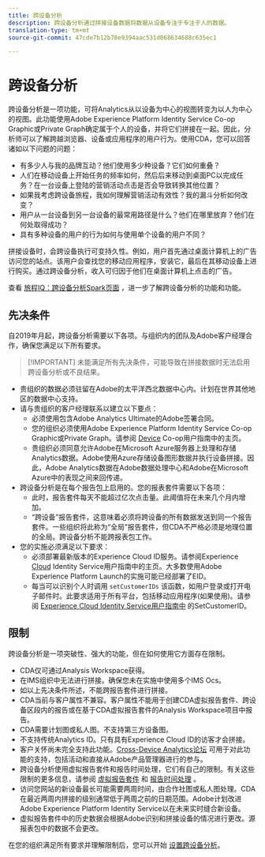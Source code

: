 ```yaml
---
title: 跨设备分析
description: 跨设备分析通过拼接设备数据将数据从设备专注于专注于人的数据。
translation-type: tm+mt
source-git-commit: 47cde7b12b78e9394aac531d068634688c635ec1

---
```



# 跨设备分析

跨设备分析是一项功能，可将Analytics从以设备为中心的视图转变为以人为中心的视图。此功能使用Adobe Experience Platform Identity Service Co-op Graphic或Private Graph确定属于个人的设备，并将它们拼接在一起。因此，分析师可以了解跨越浏览器、设备或应用程序的用户行为。使用CDA，您可以回答诸如以下问题的问题：

* 有多少人与我的品牌互动？他们使用多少种设备？它们如何重叠？
* 人们在移动设备上开始任务的频率如何，然后后来移动到桌面PC以完成任务？在一台设备上登陆的营销活动点击是否会导致转换其他位置？
* 如果我考虑跨设备旅程，我如何理解营销活动有效性？我的漏斗分析如何改变？
* 用户从一台设备到另一台设备的最常用路径是什么？他们在哪里放弃？他们在何处取得成功？
* 具有多种设备的用户的行为如何与使用单个设备的用户不同？

拼接设备时，会跨设备执行可变持久性。例如，用户首先通过桌面计算机上的广告访问您的站点。该用户会查找您的移动应用程序，安装它，最后在其移动设备上进行购买。通过跨设备分析，收入可归因于他们在桌面计算机上点击的广告。

查看 [旅程IQ：跨设备分析Spark页面](http://adobe.ly/aacda) ，进一步了解跨设备分析的功能和功能。

## 先决条件

自2019年月起，跨设备分析需要以下各项。与组织内的团队及Adobe客户经理合作，确保您满足以下所有要求。

> [!IMPORTANT] 未能满足所有先决条件，可能导致在拼接数据时无法启用跨设备分析或不良结果。

* 贵组织的数据必须驻留在Adobe的太平洋西北数据中心内。计划在世界其他地区的数据中心支持。
* 请与贵组织的客户经理联系以建立以下要点：
   * 必须使用包含Adobe Analytics Ultimate的Adobe签署合同。
   * 您的组织必须使用Adobe Experience Platform Identity Service Co-op Graphic或Private Graph。请参阅 [Device](https://docs.adobe.com/content/help/en/device-co-op/using/home.html) Co-op用户指南中的主页。
   * 贵组织必须同意允许Adobe在Microsoft Azure服务器上处理和存储Analytics数据。Adobe使用Azure存储设备图形数据并执行设备拼接。因此，Adobe Analytics数据在Adobe数据处理中心和Adobe在Microsoft Azure中的表现之间来回传递。
* 跨设备分析是在每个报告包上启用的。您的报表套件需要以下各项：
   * 此时，报告套件每天不能超过亿次点击量。此阈值将在未来几个月内增加。
   * “跨设备”报告套件，这意味着必须将跨设备的所有数据发送到同一个报告套件。一些组织将此称为“全局”报告套件，但CDA不严格必须是地理位置的全局。跨设备分析不能跨报表包工作。
* 您的实施必须满足以下要求：
   * 必须部署最新版本的Experience Cloud ID服务。请参阅Experience [Cloud](https://docs.adobe.com/content/help/en/id-service/using/home.html) Identity Service用户指南中的主页。大多数使用Adobe Experience Platform Launch的实施可能已经部署了EID。
   * 每当可以识别个人时调用 `setCustomerIDs` 该函数，如用户登录或打开电子邮件时。此要求适用于所有平台，包括移动应用程序(如果使用)。请参阅 [Experience Cloud Identity Service用户指南中](https://docs.adobe.com/content/help/en/id-service/using/id-service-api/methods/setcustomerids.html) 的SetCustomerID。

## 限制

跨设备分析是一项突破性、强大的功能，但在如何使用它方面存在限制。

* CDA仅可通过Analysis Workspace获得。
* 在IMS组织中无法进行拼接。确保您未在实施中使用多个IMS Ocs。
* 如以上先决条件所述，不能跨报告套件进行拼接。
* CDA当前与客户属性不兼容。客户属性不能用于创建CDA虚拟报告套件、跨设备区段内的报告或在基于CDA虚拟报告套件的Analysis Workspace项目中报告。
* CDA需要计划图或私人图。不支持第三方设备图。
* 不支持传统Analytics ID。只有具有Experience Cloud ID的访客才会拼接。
* 客户关怀尚未完全支持此功能。[Cross-Device Analytics论坛](https://forums.adobe.com/community/experience-cloud/analytics-cloud/analytics/cross-device-analytics/overview) 可用于对此功能的支持，包括活动和直接从Adobe产品管理器进行的参与。
* 跨设备分析使用虚拟报告套件和报告时间处理，它们有自己的限制。有关这些限制的更多信息，请参阅 [虚拟报告套件](../vrs/vrs-about.md) 和 [报告时间处理](../vrs/vrs-report-time-processing.md) 。
* 访问您网站的新设备最长可能需要两周时间，由合作社图或私人图处理。CDA在最近两周内拼接的级别通常低于两周之前的日期范围。Adobe计划改进Adobe Experience Platform Identity Service以在未来实时缝合新设备。
* 虚拟报告套件中的历史数据会根据Adobe识别和拼接设备的情况进行更改。源报表包中的数据不会更改。

在您的组织满足所有要求并理解限制后，您可以开始 [设置跨设备分析](cda-setup.md)。
